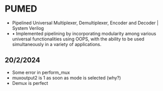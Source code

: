 # PUMED
- Pipelined Universal Multiplexer, Demultiplexer, Encoder and Decoder | System Verilog 
- • Implemented pipelining by incorporating modularity among various universal functionalities using OOPS, with the ability to be used simultaneously in a variety of applications.

## 20/2/2024
- Some error in perform_mux 
- muxoutput2 is 1 as soon as mode is selected (why?)
- Demux is perfect 
